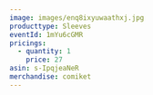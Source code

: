 ```yaml
---
image: images/enq8ixyuwaathxj.jpg
producttype: Sleeves
eventId: 1mYu6cGMR
pricings:
  - quantity: 1
    price: 27
asin: s-IpqjeaNeR
merchandise: comiket
---
```

